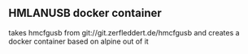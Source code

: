 ## HMLANUSB docker container

takes hmcfgusb from git://git.zerfleddert.de/hmcfgusb and creates a docker container based on alpine out of it

